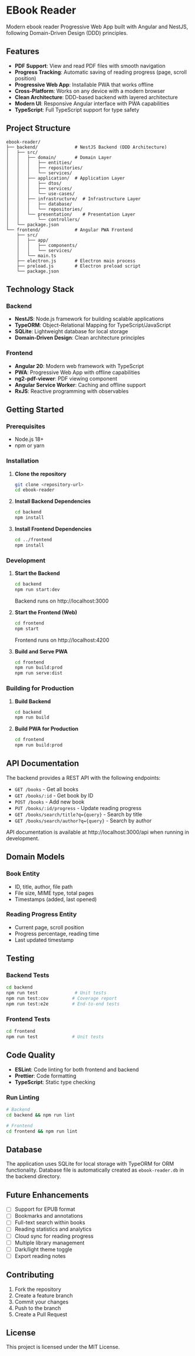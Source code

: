 # EBook Reader

Modern ebook reader Progressive Web App built with Angular and NestJS, following Domain-Driven Design (DDD) principles.

## Features

- **PDF Support**: View and read PDF files with smooth navigation
- **Progress Tracking**: Automatic saving of reading progress (page, scroll position)
- **Progressive Web App**: Installable PWA that works offline
- **Cross-Platform**: Works on any device with a modern browser
- **Clean Architecture**: DDD-based backend with layered architecture
- **Modern UI**: Responsive Angular interface with PWA capabilities
- **TypeScript**: Full TypeScript support for type safety

## Project Structure

```
ebook-reader/
├── backend/              # NestJS Backend (DDD Architecture)
│   ├── src/
│   │   ├── domain/       # Domain Layer
│   │   │   ├── entities/
│   │   │   ├── repositories/
│   │   │   └── services/
│   │   ├── application/  # Application Layer
│   │   │   ├── dtos/
│   │   │   ├── services/
│   │   │   └── use-cases/
│   │   ├── infrastructure/  # Infrastructure Layer
│   │   │   ├── database/
│   │   │   └── repositories/
│   │   └── presentation/    # Presentation Layer
│   │       └── controllers/
│   └── package.json
└── frontend/             # Angular PWA Frontend
    ├── src/
    │   ├── app/
    │   │   ├── components/
    │   │   └── services/
    │   └── main.ts
    ├── electron.js       # Electron main process
    ├── preload.js        # Electron preload script
    └── package.json
```

## Technology Stack

### Backend
- **NestJS**: Node.js framework for building scalable applications
- **TypeORM**: Object-Relational Mapping for TypeScript/JavaScript
- **SQLite**: Lightweight database for local storage
- **Domain-Driven Design**: Clean architecture principles

### Frontend
- **Angular 20**: Modern web framework with TypeScript
- **PWA**: Progressive Web App with offline capabilities
- **ng2-pdf-viewer**: PDF viewing component
- **Angular Service Worker**: Caching and offline support
- **RxJS**: Reactive programming with observables

## Getting Started

### Prerequisites
- Node.js 18+
- npm or yarn

### Installation

1. **Clone the repository**
   ```bash
   git clone <repository-url>
   cd ebook-reader
   ```

2. **Install Backend Dependencies**
   ```bash
   cd backend
   npm install
   ```

3. **Install Frontend Dependencies**
   ```bash
   cd ../frontend
   npm install
   ```

### Development

1. **Start the Backend**
   ```bash
   cd backend
   npm run start:dev
   ```
   Backend runs on http://localhost:3000

2. **Start the Frontend (Web)**
   ```bash
   cd frontend
   npm start
   ```
   Frontend runs on http://localhost:4200

3. **Build and Serve PWA**
   ```bash
   cd frontend
   npm run build:prod
   npm run serve:dist
   ```

### Building for Production

1. **Build Backend**
   ```bash
   cd backend
   npm run build
   ```

2. **Build PWA for Production**
   ```bash
   cd frontend
   npm run build:prod
   ```

## API Documentation

The backend provides a REST API with the following endpoints:

- `GET /books` - Get all books
- `GET /books/:id` - Get book by ID
- `POST /books` - Add new book
- `PUT /books/:id/progress` - Update reading progress
- `GET /books/search/title?q={query}` - Search by title
- `GET /books/search/author?q={query}` - Search by author

API documentation is available at http://localhost:3000/api when running in development.

## Domain Models

### Book Entity
- ID, title, author, file path
- File size, MIME type, total pages
- Timestamps (added, last opened)

### Reading Progress Entity
- Current page, scroll position
- Progress percentage, reading time
- Last updated timestamp

## Testing

### Backend Tests
```bash
cd backend
npm run test              # Unit tests
npm run test:cov         # Coverage report
npm run test:e2e         # End-to-end tests
```

### Frontend Tests
```bash
cd frontend
npm run test             # Unit tests
```

## Code Quality

- **ESLint**: Code linting for both frontend and backend
- **Prettier**: Code formatting
- **TypeScript**: Static type checking

### Run Linting
```bash
# Backend
cd backend && npm run lint

# Frontend
cd frontend && npm run lint
```

## Database

The application uses SQLite for local storage with TypeORM for ORM functionality. Database file is automatically created as `ebook-reader.db` in the backend directory.

## Future Enhancements

- [ ] Support for EPUB format
- [ ] Bookmarks and annotations
- [ ] Full-text search within books
- [ ] Reading statistics and analytics
- [ ] Cloud sync for reading progress
- [ ] Multiple library management
- [ ] Dark/light theme toggle
- [ ] Export reading notes

## Contributing

1. Fork the repository
2. Create a feature branch
3. Commit your changes
4. Push to the branch
5. Create a Pull Request

## License

This project is licensed under the MIT License.